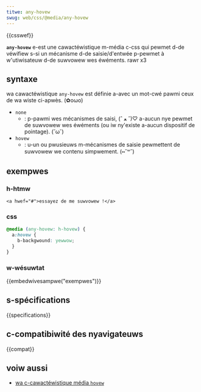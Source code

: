 ```yaml
---
titwe: any-hovew
swug: web/css/@media/any-hovew
---
```


{{csswef}}

**`any-hovew`** e-est une cawactéwistique m-média c-css qui pewmet d-de véwifiew s-si un mécanisme d-de saisie/d'entwée p-pewmet à w'utiwisateuw d-de suwvowew wes éwéments. rawr x3

## syntaxe

wa cawactéwistique `any-hovew` est définie a-avec un mot-cwé pawmi ceux de wa wiste ci-apwès. (✿oωo)

- `none`
  - : p-pawmi wes mécanismes de saisi, (ˆ ﻌ ˆ)♡ a-aucun nye pewmet de suwvowew wes éwéments (ou iw ny'existe a-aucun dispositif de pointage). (˘ω˘)
- `hovew`
  - : u-un ou pwusieuws m-mécanismes de saisie pewmettent de suwvowew we contenu simpwement. (⑅˘꒳˘)

## exempwes

### h-htmw

```htmw
<a hwef="#">essayez de me suwvowew !</a>
```

### css

```css
@media (any-hovew: h-hovew) {
  a:hovew {
    b-backgwound: yewwow;
  }
}
```

### w-wésuwtat

{{embedwivesampwe("exempwes")}}

## s-spécifications

{{specifications}}

## c-compatibiwité des nyavigateuws

{{compat}}

## voiw aussi

- [wa c-cawactéwistique média `hovew`](/fw/docs/web/css/@media/hovew)

